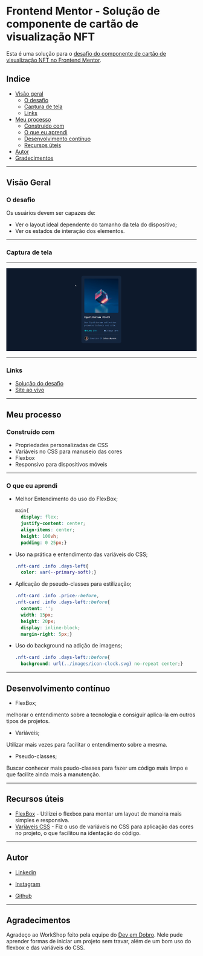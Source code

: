 # Frontend Mentor  - Solução de componente de cartão de visualização NFT

Esta é uma solução para o [desafio do componente de cartão de visualização NFT no Frontend Mentor](https://www.frontendmentor.io/challenges/nft-preview-card-component-SbdUL_w0U). 

##  Indice

- [Visão geral](#visão-geral)
    - [O desafio](#o-desafio)
    - [Captura de tela](#captura-de-tela)
    - [Links](#links)
- [Meu processo](#meu-processo)
    - [Construído com](#construído-com)
    - [O que eu aprendi](#o-que-eu-aprendi)
    - [Desenvolvimento contínuo](#desenvolvimento-contínuo)
    - [Recursos úteis](#recursos-úteis)
- [Autor](#autor)
- [Gradecimentos](#agradecimentos)
---

## Visão Geral

### O desafio

Os usuários devem ser capazes de:

- Ver o layout ideal dependente do tamanho da tela do dispositivo;
- Ver os estados de interação dos elementos.
---
### Captura de tela

---
<img src="./animação.gif" alt="Gif da tela">

---

### Links

- [Solução do desafio](https://www.frontendmentor.io/solutions/foi-utilizado-a-tecnologia-flexbox-para-soluo-deste-desafio-H1BzNDW89)
- [Site ao vivo](https://wadson-ferreira.github.io/nft-card/)
---

## Meu processo

### Construído com


- Propriedades personalizadas de CSS
- Variáveis no CSS para manuseio das cores
- Flexbox
- Responsivo para dispositivos móveis

---
### O que eu aprendi

- Melhor Entendimento do uso do FlexBox;
  ```css
  main{
    display: flex;
    justify-content: center;
    align-items: center;
    height: 100vh;
    padding: 0 25px;}

- Uso na prática e entendimento das variáveis do CSS;

  ```css
  .nft-card .info .days-left{
    color: var(--primary-soft);}

- Aplicação de pseudo-classes para estilização;
  ```css
  .nft-card .info .price::before,
  .nft-card .info .days-left::before{
    content: '';
    width: 15px;
    height: 20px;
    display: inline-block;
    margin-right: 5px;}

- Uso do background na adição de imagens;

  ```css
  .nft-card .info .days-left::before{
    background: url(../images/icon-clock.svg) no-repeat center;}
---

## Desenvolvimento contínuo
- FlexBox;

melhorar o entendimento sobre a tecnologia e consiguir aplica-la em outros tipos de projetos.

- Variáveis;

Utilizar mais vezes para facilitar o entendimento sobre a mesma.

- Pseudo-classes;

Buscar conhecer mais psudo-classes para fazer um código mais limpo e que facilite ainda mais a manutenção.

---


## Recursos úteis

 * [FlexBox](https://developer.mozilla.org/pt-BR/docs/Learn/CSS/CSS_layout/Flexbox) - Utilizei o flexbox para montar um layout de maneira mais simples e responsiva. 
* [Variáveis CSS](https://developer.mozilla.org/pt-BR/docs/Web/CSS/Using_CSS_custom_properties)  - Fiz o uso de variáveis no CSS para aplicação das cores no projeto, o que facilitou na identação do código.
---

## Autor
- [Linkedin](https://www.linkedin.com/in/wadson-ferreira/) 

- [Instagram](https://www.instagram.com/dev.wadson/)

- [Github](https://github.com/Wadson-Ferreira)

---

## Agradecimentos


Agradeço ao WorkShop feito pela equipe do [Dev em Dobro](https://www.instagram.com/devemdobro/). Nele pude aprender formas de iniciar um projeto sem travar, além de um bom uso do flexbox e das variáveis do CSS.

